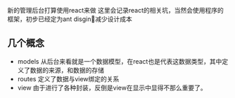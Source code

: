 新的管理后台打算使用react来做
这里会记录react的相关坑，当然会使用程序的框架，初步已经定为ant disgin减少设计成本

## 几个概念
 - models 从后台来看就是一个数据模型，在react也是代表这数据类型，其中定义了数据的来源，和数据的存储
 - routes 定义了数据与view绑定的关系
 - view 由于进行了各种封装，反倒是view在显示中显得不那么重要了。
